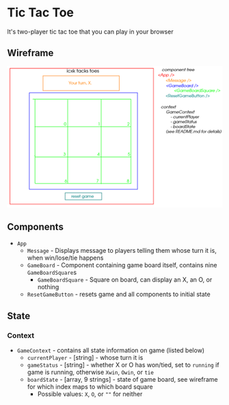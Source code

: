 # Tic Tac Toe

It's two-player tic tac toe that you can play in your browser

## Wireframe
![wireframe diagram](./wireframe.png)

## Components
- `App`
    - `Message` - Displays message to players telling them whose turn it is, when win/lose/tie happens
    - `GameBoard` - Component containing game board itself, contains nine `GameBoardSquare`s
        - `GameBoardSquare` - Square on board, can display an X, an O, or nothing
    - `ResetGameButton` - resets game and all components to initial state

## State
### Context
- `GameContext` - contains all state information on game (listed below)
    - `currentPlayer` - [string] - whose turn it is 
    - `gameStatus` - [string] - whether X or O has won/tied, set to `running` if game is running, otherwise `Xwin`, `Owin`, or `tie`
    - `boardState` - [array, 9 strings] - state of game board, see wireframe for which index maps to which board square
        - Possible values: `X`, `O`, or `""` for neither
